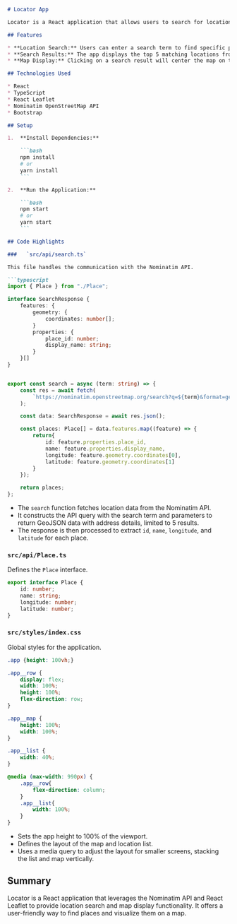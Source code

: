```markdown
# Locator App

Locator is a React application that allows users to search for locations and view them on a map.

## Features

* **Location Search:** Users can enter a search term to find specific places.
* **Search Results:** The app displays the top 5 matching locations from the search.
* **Map Display:** Clicking on a search result will center the map on the selected location.

## Technologies Used

* React
* TypeScript
* React Leaflet
* Nominatim OpenStreetMap API
* Bootstrap

## Setup

1.  **Install Dependencies:**

    ```bash
    npm install
    # or
    yarn install
    ```

2.  **Run the Application:**

    ```bash
    npm start
    # or
    yarn start
    ```

## Code Highlights

###   `src/api/search.ts`

This file handles the communication with the Nominatim API.

```typescript
import { Place } from "./Place";

interface SearchResponse {
    features: {
        geometry: {
            coordinates: number[];
        }
        properties: {
            place_id: number;
            display_name: string;
        }
    }[]
}


export const search = async (term: string) => {
    const res = await fetch(
        `https://nominatim.openstreetmap.org/search?q=${term}&format=geojson&addressdetails=1&layer=address&limit=5`
    );

    const data: SearchResponse = await res.json();

    const places: Place[] = data.features.map((feature) => {
        return{
            id: feature.properties.place_id,
            name: feature.properties.display_name,
            longitude: feature.geometry.coordinates[0],
            latitude: feature.geometry.coordinates[1]
        }
    });

    return places;
};
```

* The `search` function fetches location data from the Nominatim API.
* It constructs the API query with the search term and parameters to return GeoJSON data with address details, limited to 5 results.
* The response is then processed to extract `id`, `name`, `longitude`, and `latitude` for each place.

###   `src/api/Place.ts`

Defines the `Place` interface.

```typescript
export interface Place {
    id: number;
    name: string;
    longitude: number;
    latitude: number;
}
```

###   `src/styles/index.css`

Global styles for the application.

```css
.app {height: 100vh;}

.app__row {
    display: flex;
    width: 100%;
    height: 100%;
    flex-direction: row;
}

.app__map {
    height: 100%;
    width: 100%;
}

.app__list {
    width: 40%;
}

@media (max-width: 990px) {
    .app__row{
        flex-direction: column;
    }
    .app__list{
        width: 100%;
    }
}
```

* Sets the app height to 100% of the viewport.
* Defines the layout of the map and location list.
* Uses a media query to adjust the layout for smaller screens, stacking the list and map vertically.

## Summary

Locator is a React application that leverages the Nominatim API and React Leaflet to provide location search and map display functionality. It offers a user-friendly way to find places and visualize them on a map.
